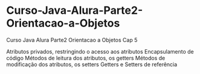 # Curso-Java-Alura-Parte2-Orientacao-a-Objetos
Curso Java Alura Parte2 Orientacao a Objetos
Cap 5

Atributos privados, restringindo o acesso aos atributos
Encapsulamento de código
Métodos de leitura dos atributos, os getters
Métodos de modificação dos atributos, os setters
Getters e Setters de referência
